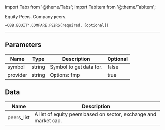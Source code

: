 <!-- markdownlint-disable MD012 MD031 MD033 -->

import Tabs from '@theme/Tabs';
import TabItem from '@theme/TabItem';

Equity Peers. Company peers.

```excel wordwrap
=OBB.EQUITY.COMPARE.PEERS(required, [optional])
```

---

## Parameters

| Name | Type | Description | Optional |
| ---- | ---- | ----------- | -------- |
| symbol | string | Symbol to get data for. | false |
| provider | string | Options: fmp | true |

## Data

| Name | Description |
| ---- | ----------- |
| peers_list | A list of equity peers based on sector, exchange and market cap.  |

